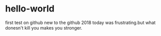 # hello-world
first test on github
new to the github 2018
today was frustrating.but what donesn't kill you makes you stronger.
